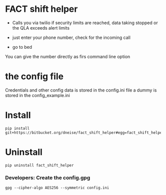 # FACT shift helper

* Calls you via twilio if security limits are
reached, data taking stopped or the QLA exceeds alert limits

* just enter your phone number, check for the incoming
call

* go to bed

You can give the number directly as firs command line option

# the config file

Credentials and other config data is stored in the config.ini file
a dummy is stored in the config_example.ini

# Install 

	pip install git+https://bitbucket.org/dneise/fact_shift_helper#egg=fact_shift_helper

# Uninstall

	pip uninstall fact_shift_helper

### Developers: Create the config.gpg

    gpg --cipher-algo AES256 --symmetric config.ini